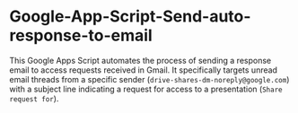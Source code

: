 # Google-App-Script-Send-auto-response-to-email
This Google Apps Script automates the process of sending a response email to access requests received in Gmail. It specifically targets unread email threads from a specific sender (`drive-shares-dm-noreply@google.com`) with a subject line indicating a request for access to a presentation (`Share request for`).
